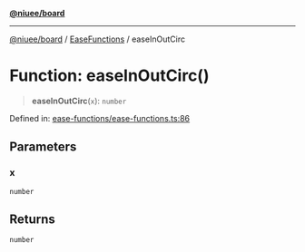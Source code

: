 [**@niuee/board**](../../../README.md)

***

[@niuee/board](../../../globals.md) / [EaseFunctions](../README.md) / easeInOutCirc

# Function: easeInOutCirc()

> **easeInOutCirc**(`x`): `number`

Defined in: [ease-functions/ease-functions.ts:86](https://github.com/niuee/board/blob/d74620e4e63da3004adfc7105b7f1136fce9577c/src/ease-functions/ease-functions.ts#L86)

## Parameters

### x

`number`

## Returns

`number`
